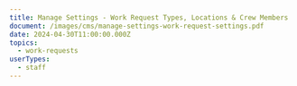 ```yaml
---
title: Manage Settings - Work Request Types, Locations & Crew Members
document: /images/cms/manage-settings-work-request-settings.pdf
date: 2024-04-30T11:00:00.000Z
topics:
  - work-requests
userTypes:
  - staff
---
```

